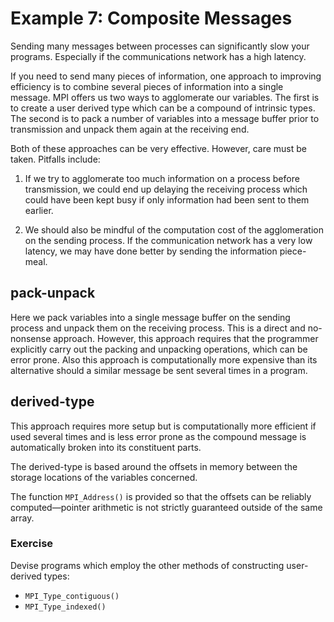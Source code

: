 Example 7: Composite Messages
=============================

Sending many messages between processes can significantly
slow your programs.
Especially if the communications network
has a high latency.

If you need to send many pieces of information, one approach
to improving efficiency is to combine several pieces of
information into a single message.
MPI offers us two ways to
agglomerate our variables.
The first is to create a user
derived type which can be a compound of intrinsic types.
The
second is to pack a number of variables into a message buffer
prior to transmission and unpack them again at the receiving
end.

Both of these approaches can be very effective.
However, care
must be taken.
Pitfalls include:

1. If we try to agglomerate too much information on a process
   before transmission, we could end up delaying the
   receiving process which could have been kept busy if only
   information had been sent to them earlier.

2. We should also be mindful of the computation cost of the
   agglomeration on the sending process.  If the communication
   network has a very low latency, we may have done better
   by sending the information piece-meal.

pack-unpack
-----------

Here we pack variables into a single message buffer on the
sending process and unpack them on the receiving process.
This is a direct and no-nonsense approach.
However, this
approach requires that the programmer explicitly carry
out the packing and unpacking operations, which can be
error prone.
Also this approach is computationally more
expensive than its alternative should a similar message
be sent several times in a program.

derived-type
------------

This approach requires more setup but is computationally
more efficient if used several times and is less error
prone as the compound message is automatically broken into
its constituent parts.

The derived-type is based around the offsets in memory
between the storage locations of the variables concerned.

The function `MPI_Address()` is provided so that the offsets
can be reliably computed—pointer arithmetic is not strictly
guaranteed outside of the same array.

### Exercise

Devise programs which employ the other methods of constructing user-derived types:
- `MPI_Type_contiguous()`
- `MPI_Type_indexed()`
